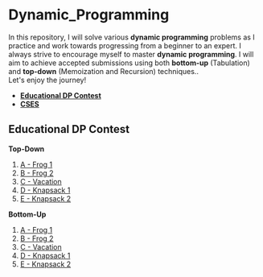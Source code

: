# Dynamic_Programming
In this repository, I will solve various **dynamic programming** problems as I practice and work towards progressing from a beginner to an expert. I always strive to encourage myself to master **dynamic programming**. I will aim to achieve accepted submissions using both **bottom-up** (Tabulation) and **top-down** (Memoization and Recursion) techniques..</br>
Let's enjoy the journey!</br>
- **[Educational DP Contest](https://atcoder.jp/contests/dp/tasks?fbclid=IwAR3mAxqFpZyp5DMfUlvdxYuEb_SINPvi9TYFDEckHQj6cpCSxdiGDQCs_Uc)**
- **[CSES](https://cses.fi/problemset/)**

## Educational DP Contest
**Top-Down**
1. [A - Frog 1](/Introductory%20Problems/Weird%20Algorithm.cpp)
1. [B - Frog 2](/Introductory%20Problems/Missing%20Number.cpp)
1. [C - Vacation](/Introductory%20Problems/Repetitions.cpp)
1. [D - Knapsack 1](/Introductory%20Problems/Increasing%20Array.cpp)
1. [E - Knapsack 2](/Introductory%20Problems/Permutations.cpp)

**Bottom-Up**
1. [A - Frog 1](/Introductory%20Problems/Weird%20Algorithm.cpp)
1. [B - Frog 2](/Introductory%20Problems/Missing%20Number.cpp)
1. [C - Vacation](/Introductory%20Problems/Repetitions.cpp)
1. [D - Knapsack 1](/Introductory%20Problems/Increasing%20Array.cpp)
1. [E - Knapsack 2](/Introductory%20Problems/Permutations.cpp)
